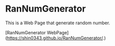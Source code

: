 # RanNumGenerator
This is a Web Page that generate random number.



[RanNumGenerator WebPage] (https://shin0343.github.io/RanNumGenerator/.)